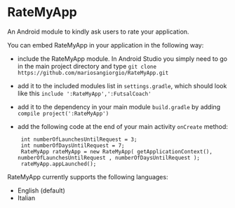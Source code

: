 RateMyApp
=========

An Android module to kindly ask users to rate your application.

You can embed RateMyApp in your application in the following way:

 * include the RateMyApp module. In Android Studio you simply need to go in the main project directory and type `git clone https://github.com/mariosangiorgio/RateMyApp.git`
 * add it to the included modules list in `settings.gradle`, which should look like this `include ':RateMyApp',':FutsalCoach'`
 * add it to the dependency in your main module `build.gradle` by adding `compile project(':RateMyApp')`
 * add the following code at the end of your main activity `onCreate` method:

        int numberOfLaunchesUntilRequest = 3;
        int numberOfDaysUntilRequest = 7;
        RateMyApp rateMyApp = new RateMyApp( getApplicationContext(), numberOfLaunchesUntilRequest , numberOfDaysUntilRequest );
        rateMyApp.appLaunched();

RateMyApp currently supports the following languages:

 * English (default)
 * Italian
